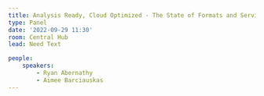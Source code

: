 ```yaml
---
title: Analysis Ready, Cloud Optimized - The State of Formats and Services
type: Panel
date: '2022-09-29 11:30'
room: Central Hub
lead: Need Text

people:
    speakers:
        - Ryan Abernathy
        - Aimee Barciauskas
---
```

